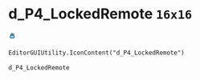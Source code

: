 # d_P4_LockedRemote `16x16`
<img src="/img/d_P4_LockedRemote.png" width=16 height=16>

``` CSharp
EditorGUIUtility.IconContent("d_P4_LockedRemote")
```
```
d_P4_LockedRemote
```
